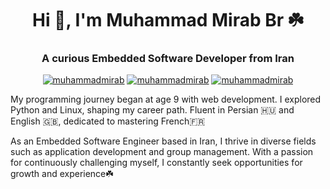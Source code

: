 
<h1 align="center">Hi 👋, I'm Muhammad Mirab Br ☘️</h1>  
<h3 align="center">A curious Embedded Software Developer from Iran</h3>  
  
<p align="center"><a href="https://twitter.com/muhammadmirab" target="blank"><img src="https://img.shields.io/twitter/follow/muhammadmirab?logo=twitter&style=for-the-badge" alt="muhammadmirab" /></a> <a href="https://www.instagram.com/muhammadmirab/" target="blank"><img src="https://img.shields.io/twitter/follow/muhammadmirab?logo=instagram&style=for-the-badge" alt="muhammadmirab" /></a>  <a href="https://www.linkedin.com/in/muhammad-mirab/" target="blank"><img src="https://img.shields.io/twitter/follow/muhammadmirab?logo=linkedin&style=for-the-badge" alt="muhammadmirab" /></a></p>

My programming journey began at age 9 with web development. I explored Python and Linux, shaping my career path. Fluent in Persian 🇭🇺 and English 🇬🇧, dedicated to mastering French🇫🇷

As an Embedded Software Engineer based in Iran, I thrive in diverse fields such as application development and group management. With a passion for continuously challenging myself, I constantly seek opportunities for growth and experience☘️

